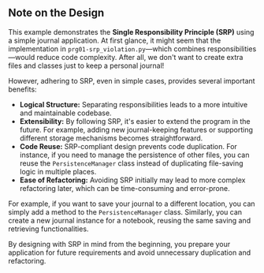 ## Note on the Design

This example demonstrates the **Single Responsibility Principle (SRP)** using a simple journal application. At first glance, it might seem that the implementation in `prg01-srp_violation.py`—which combines responsibilities—would reduce code complexity. After all, we don't want to create extra files and classes just to keep a personal journal!

However, adhering to SRP, even in simple cases, provides several important benefits:

- **Logical Structure:** Separating responsibilities leads to a more intuitive and maintainable codebase.
- **Extensibility:** By following SRP, it's easier to extend the program in the future. For example, adding new journal-keeping features or supporting different storage mechanisms becomes straightforward.
- **Code Reuse:** SRP-compliant design prevents code duplication. For instance, if you need to manage the persistence of other files, you can reuse the `PersistenceManager` class instead of duplicating file-saving logic in multiple places.
- **Ease of Refactoring:** Avoiding SRP initially may lead to more complex refactoring later, which can be time-consuming and error-prone.

For example, if you want to save your journal to a different location, you can simply add a method to the `PersistenceManager` class. Similarly, you can create a new journal instance for a notebook, reusing the same saving and retrieving functionalities.

By designing with SRP in mind from the beginning, you prepare your application for future requirements and avoid unnecessary duplication and refactoring.
